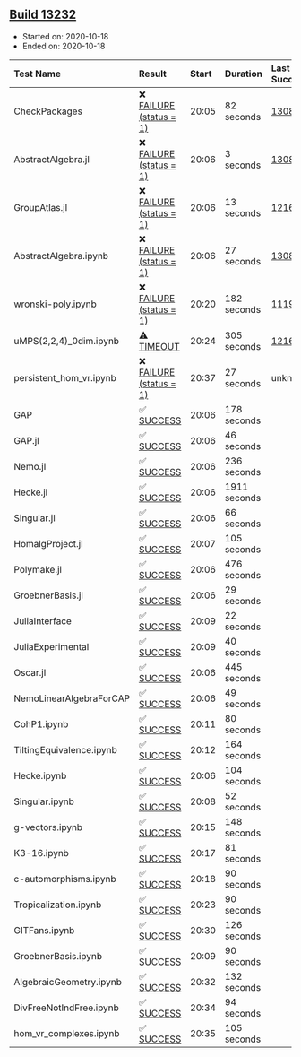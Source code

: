 ## [Build 13232](https://oscarci.mathematik.uni-kl.de/job/oscar/13232/)

* Started on: 2020-10-18
* Ended on: 2020-10-18

| Test Name    | Result | Start | Duration | Last Success | First Failure |
|:-------------|:-------|:------|:---------|:-------------|:--------------|
| CheckPackages | ❌ [FAILURE (status = 1)](https://oscarci.mathematik.uni-kl.de/job/oscar/13232/artifact/logs/build-13232/CheckPackages.log) | 20:05 | 82 seconds | [13085](https://oscarci.mathematik.uni-kl.de/job/oscar/13085/) | [13086](https://oscarci.mathematik.uni-kl.de/job/oscar/13086/) |
| AbstractAlgebra.jl | ❌ [FAILURE (status = 1)](https://oscarci.mathematik.uni-kl.de/job/oscar/13232/artifact/logs/build-13232/AbstractAlgebra.jl.log) | 20:06 | 3 seconds | [13085](https://oscarci.mathematik.uni-kl.de/job/oscar/13085/) | [13086](https://oscarci.mathematik.uni-kl.de/job/oscar/13086/) |
| GroupAtlas.jl | ❌ [FAILURE (status = 1)](https://oscarci.mathematik.uni-kl.de/job/oscar/13232/artifact/logs/build-13232/GroupAtlas.jl.log) | 20:06 | 13 seconds | [12167](https://oscarci.mathematik.uni-kl.de/job/oscar/12167/) | [12168](https://oscarci.mathematik.uni-kl.de/job/oscar/12168/) |
| AbstractAlgebra.ipynb | ❌ [FAILURE (status = 1)](https://oscarci.mathematik.uni-kl.de/job/oscar/13232/artifact/logs/build-13232/AbstractAlgebra.ipynb.log) | 20:06 | 27 seconds | [13085](https://oscarci.mathematik.uni-kl.de/job/oscar/13085/) | [13086](https://oscarci.mathematik.uni-kl.de/job/oscar/13086/) |
| wronski-poly.ipynb | ❌ [FAILURE (status = 1)](https://oscarci.mathematik.uni-kl.de/job/oscar/13232/artifact/logs/build-13232/wronski-poly.ipynb.log) | 20:20 | 182 seconds | [11192](https://oscarci.mathematik.uni-kl.de/job/oscar/11192/) | [11193](https://oscarci.mathematik.uni-kl.de/job/oscar/11193/) |
| uMPS(2,2,4)_0dim.ipynb | ⚠ [TIMEOUT](https://oscarci.mathematik.uni-kl.de/job/oscar/13232/artifact/logs/build-13232/uMPS-2-2-4-_0dim.ipynb.log) | 20:24 | 305 seconds | [12167](https://oscarci.mathematik.uni-kl.de/job/oscar/12167/) | [12168](https://oscarci.mathematik.uni-kl.de/job/oscar/12168/) |
| persistent_hom_vr.ipynb | ❌ [FAILURE (status = 1)](https://oscarci.mathematik.uni-kl.de/job/oscar/13232/artifact/logs/build-13232/persistent_hom_vr.ipynb.log) | 20:37 | 27 seconds | unknown | unknown |
| GAP | ✅ [SUCCESS](https://oscarci.mathematik.uni-kl.de/job/oscar/13232/artifact/logs/build-13232/GAP.log) | 20:06 | 178 seconds |  |  |
| GAP.jl | ✅ [SUCCESS](https://oscarci.mathematik.uni-kl.de/job/oscar/13232/artifact/logs/build-13232/GAP.jl.log) | 20:06 | 46 seconds |  |  |
| Nemo.jl | ✅ [SUCCESS](https://oscarci.mathematik.uni-kl.de/job/oscar/13232/artifact/logs/build-13232/Nemo.jl.log) | 20:06 | 236 seconds |  |  |
| Hecke.jl | ✅ [SUCCESS](https://oscarci.mathematik.uni-kl.de/job/oscar/13232/artifact/logs/build-13232/Hecke.jl.log) | 20:06 | 1911 seconds |  |  |
| Singular.jl | ✅ [SUCCESS](https://oscarci.mathematik.uni-kl.de/job/oscar/13232/artifact/logs/build-13232/Singular.jl.log) | 20:06 | 66 seconds |  |  |
| HomalgProject.jl | ✅ [SUCCESS](https://oscarci.mathematik.uni-kl.de/job/oscar/13232/artifact/logs/build-13232/HomalgProject.jl.log) | 20:07 | 105 seconds |  |  |
| Polymake.jl | ✅ [SUCCESS](https://oscarci.mathematik.uni-kl.de/job/oscar/13232/artifact/logs/build-13232/Polymake.jl.log) | 20:06 | 476 seconds |  |  |
| GroebnerBasis.jl | ✅ [SUCCESS](https://oscarci.mathematik.uni-kl.de/job/oscar/13232/artifact/logs/build-13232/GroebnerBasis.jl.log) | 20:06 | 29 seconds |  |  |
| JuliaInterface | ✅ [SUCCESS](https://oscarci.mathematik.uni-kl.de/job/oscar/13232/artifact/logs/build-13232/JuliaInterface.log) | 20:09 | 22 seconds |  |  |
| JuliaExperimental | ✅ [SUCCESS](https://oscarci.mathematik.uni-kl.de/job/oscar/13232/artifact/logs/build-13232/JuliaExperimental.log) | 20:09 | 40 seconds |  |  |
| Oscar.jl | ✅ [SUCCESS](https://oscarci.mathematik.uni-kl.de/job/oscar/13232/artifact/logs/build-13232/Oscar.jl.log) | 20:06 | 445 seconds |  |  |
| NemoLinearAlgebraForCAP | ✅ [SUCCESS](https://oscarci.mathematik.uni-kl.de/job/oscar/13232/artifact/logs/build-13232/NemoLinearAlgebraForCAP.log) | 20:06 | 49 seconds |  |  |
| CohP1.ipynb | ✅ [SUCCESS](https://oscarci.mathematik.uni-kl.de/job/oscar/13232/artifact/logs/build-13232/CohP1.ipynb.log) | 20:11 | 80 seconds |  |  |
| TiltingEquivalence.ipynb | ✅ [SUCCESS](https://oscarci.mathematik.uni-kl.de/job/oscar/13232/artifact/logs/build-13232/TiltingEquivalence.ipynb.log) | 20:12 | 164 seconds |  |  |
| Hecke.ipynb | ✅ [SUCCESS](https://oscarci.mathematik.uni-kl.de/job/oscar/13232/artifact/logs/build-13232/Hecke.ipynb.log) | 20:06 | 104 seconds |  |  |
| Singular.ipynb | ✅ [SUCCESS](https://oscarci.mathematik.uni-kl.de/job/oscar/13232/artifact/logs/build-13232/Singular.ipynb.log) | 20:08 | 52 seconds |  |  |
| g-vectors.ipynb | ✅ [SUCCESS](https://oscarci.mathematik.uni-kl.de/job/oscar/13232/artifact/logs/build-13232/g-vectors.ipynb.log) | 20:15 | 148 seconds |  |  |
| K3-16.ipynb | ✅ [SUCCESS](https://oscarci.mathematik.uni-kl.de/job/oscar/13232/artifact/logs/build-13232/K3-16.ipynb.log) | 20:17 | 81 seconds |  |  |
| c-automorphisms.ipynb | ✅ [SUCCESS](https://oscarci.mathematik.uni-kl.de/job/oscar/13232/artifact/logs/build-13232/c-automorphisms.ipynb.log) | 20:18 | 90 seconds |  |  |
| Tropicalization.ipynb | ✅ [SUCCESS](https://oscarci.mathematik.uni-kl.de/job/oscar/13232/artifact/logs/build-13232/Tropicalization.ipynb.log) | 20:23 | 90 seconds |  |  |
| GITFans.ipynb | ✅ [SUCCESS](https://oscarci.mathematik.uni-kl.de/job/oscar/13232/artifact/logs/build-13232/GITFans.ipynb.log) | 20:30 | 126 seconds |  |  |
| GroebnerBasis.ipynb | ✅ [SUCCESS](https://oscarci.mathematik.uni-kl.de/job/oscar/13232/artifact/logs/build-13232/GroebnerBasis.ipynb.log) | 20:09 | 90 seconds |  |  |
| AlgebraicGeometry.ipynb | ✅ [SUCCESS](https://oscarci.mathematik.uni-kl.de/job/oscar/13232/artifact/logs/build-13232/AlgebraicGeometry.ipynb.log) | 20:32 | 132 seconds |  |  |
| DivFreeNotIndFree.ipynb | ✅ [SUCCESS](https://oscarci.mathematik.uni-kl.de/job/oscar/13232/artifact/logs/build-13232/DivFreeNotIndFree.ipynb.log) | 20:34 | 94 seconds |  |  |
| hom_vr_complexes.ipynb | ✅ [SUCCESS](https://oscarci.mathematik.uni-kl.de/job/oscar/13232/artifact/logs/build-13232/hom_vr_complexes.ipynb.log) | 20:35 | 105 seconds |  |  |
